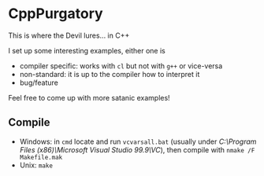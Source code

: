 # CppPurgatory

This is where the Devil lures... in C++

I set up some interesting examples, either one is
* compiler specific: works with `cl` but not with `g++` or vice-versa
* non-standard: it is up to the compiler how to interpret it
* bug/feature

Feel free to come up with more satanic examples!

## Compile
* Windows: in `cmd` locate and run `vcvarsall.bat` (usually under _C:\Program Files (x86)\Microsoft Visual Studio 99.9\VC_), then compile with `nmake /F Makefile.mak`
* Unix: `make`
